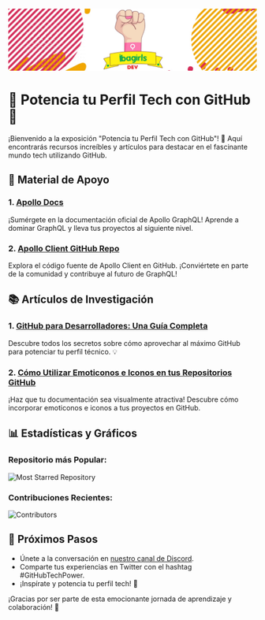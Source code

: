 ![Banner](https://github.com/avilanac/potencia-tu-perfil-tech-con-github/blob/main/img/banner_IbagirlsDev.jpeg)

# 🚀 Potencia tu Perfil Tech con GitHub 🌟

¡Bienvenido a la exposición "Potencia tu Perfil Tech con GitHub"! 🌈 Aquí encontrarás recursos increíbles y artículos para destacar en el fascinante mundo tech utilizando GitHub.

## 🚀 Material de Apoyo

### 1. [Apollo Docs](https://www.apollographql.com/docs/)
   ¡Sumérgete en la documentación oficial de Apollo GraphQL! Aprende a dominar GraphQL y lleva tus proyectos al siguiente nivel.

### 2. [Apollo Client GitHub Repo](https://github.com/apollographql/apollo-client)
   Explora el código fuente de Apollo Client en GitHub. ¡Conviértete en parte de la comunidad y contribuye al futuro de GraphQL!

## 📚 Artículos de Investigación

### 1. [GitHub para Desarrolladores: Una Guía Completa](https://www.example.com/github-guide)
   Descubre todos los secretos sobre cómo aprovechar al máximo GitHub para potenciar tu perfil técnico. 💡

### 2. [Cómo Utilizar Emoticonos e Iconos en tus Repositorios GitHub](https://www.example.com/github-emojis)
   ¡Haz que tu documentación sea visualmente atractiva! Descubre cómo incorporar emoticonos e iconos a tus proyectos en GitHub.

## 📊 Estadísticas y Gráficos

### Repositorio más Popular:
![Most Starred Repository](https://img.shields.io/github/stars/usuario/repo?style=social)

### Contribuciones Recientes:
![Contributors](https://img.shields.io/github/contributors/usuario/repo)

## 🚀 Próximos Pasos

- Únete a la conversación en [nuestro canal de Discord](https://discord.gg/techcommunity).
- Comparte tus experiencias en Twitter con el hashtag #GitHubTechPower.
- ¡Inspírate y potencia tu perfil tech! 🚀

¡Gracias por ser parte de esta emocionante jornada de aprendizaje y colaboración! 🎉
